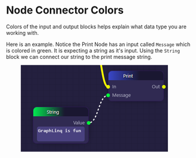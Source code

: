 # Node Connector Colors

Colors of the input and output blocks helps explain what data type you are working with.

Here is an example. Notice the Print Node has an input called `Message` which is colored in green. It is expecting a string as it's input. Using the `String` block we can connect our string to the print message string.

<figure><img src="../../.gitbook/assets/Screenshot 2023-04-19 111059.png" alt=""><figcaption></figcaption></figure>
